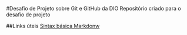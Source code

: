 #Desafio de Projeto sobre Git e GitHub da DIO
Repositório criado para o desafio de projeto

##Links úteis
[Sintax básica Markdonw](https://www.markdownguide.org/basic-syntax/)
